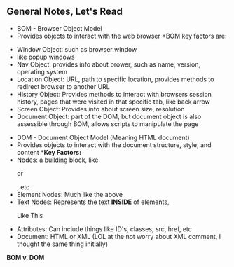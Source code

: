 ## General Notes, Let's Read ##
* BOM - Browser Object Model
 * Provides objects to interact with the web browser
*BOM key factors are:
 - Window Object: such as browser window
  - like popup windows
 - Nav Object: provides info about brower, such as name, version, operating system
 - Location Object: URL, path to specific location, provides methods to redirect browser to another URL
 - History Object: Provides methods to interact with browsers session history, pages that were visited in that specific tab, like back arrow
 - Screen Object: Provides info about screen size, resolution
 - Document Object: part of the DOM, but document object is also assessible through BOM, allows scripts to manipulate the page

* DOM - Document Object Model (Meaning HTML document)
 * Provides objects to interact with the document structure, style, and content
*__Key Factors:__
 * Nodes: a building block, like <p> or <div>, etc
 * Element Nodes: Much like the above
 * Text Nodes: Represents the text __INSIDE__ of elements, <p>Like This</p>
 * Attributes: Can include things like ID's, classes, src, href, etc
 * Document: HTML or XML (LOL at the not worry about XML comment, I thought the same thing initially)

__BOM v. DOM__
